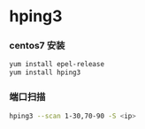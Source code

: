 # hping3

### centos7 安装

```bash
yum install epel-release
yum install hping3
```

### 端口扫描

```bash
hping3 --scan 1-30,70-90 -S <ip>
```
